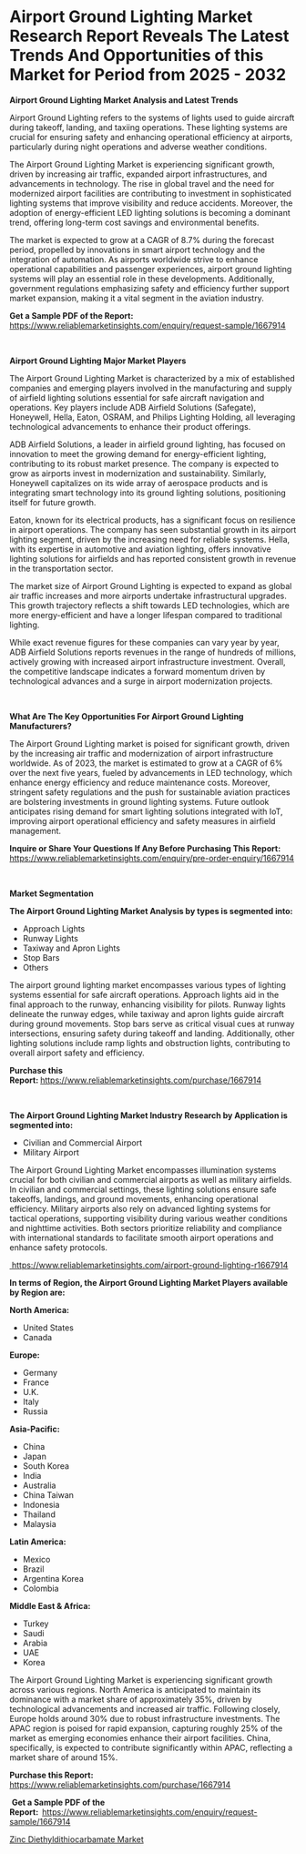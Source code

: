 <p><h1>Airport Ground Lighting Market Research Report Reveals The Latest Trends And Opportunities of this Market for Period from 2025 - 2032</h1></p><p><strong>Airport Ground Lighting Market Analysis and Latest Trends</strong></p>
<p><p>Airport Ground Lighting refers to the systems of lights used to guide aircraft during takeoff, landing, and taxiing operations. These lighting systems are crucial for ensuring safety and enhancing operational efficiency at airports, particularly during night operations and adverse weather conditions. </p><p>The Airport Ground Lighting Market is experiencing significant growth, driven by increasing air traffic, expanded airport infrastructures, and advancements in technology. The rise in global travel and the need for modernized airport facilities are contributing to investment in sophisticated lighting systems that improve visibility and reduce accidents. Moreover, the adoption of energy-efficient LED lighting solutions is becoming a dominant trend, offering long-term cost savings and environmental benefits.</p><p>The market is expected to grow at a CAGR of 8.7% during the forecast period, propelled by innovations in smart airport technology and the integration of automation. As airports worldwide strive to enhance operational capabilities and passenger experiences, airport ground lighting systems will play an essential role in these developments. Additionally, government regulations emphasizing safety and efficiency further support market expansion, making it a vital segment in the aviation industry.</p></p>
<p><strong>Get a Sample PDF of the Report:&nbsp;</strong> <a href="https://www.reliablemarketinsights.com/enquiry/request-sample/1667914?utm_campaign=2993&utm_medium=2&utm_source=Github&utm_content=ia&utm_term=07032025&utm_id=airport-ground-lighting">https://www.reliablemarketinsights.com/enquiry/request-sample/1667914</a></p>
<p>&nbsp;</p>
<p><strong>Airport Ground Lighting Major Market Players</strong></p>
<p><p>The Airport Ground Lighting Market is characterized by a mix of established companies and emerging players involved in the manufacturing and supply of airfield lighting solutions essential for safe aircraft navigation and operations. Key players include ADB Airfield Solutions (Safegate), Honeywell, Hella, Eaton, OSRAM, and Philips Lighting Holding, all leveraging technological advancements to enhance their product offerings.</p><p>ADB Airfield Solutions, a leader in airfield ground lighting, has focused on innovation to meet the growing demand for energy-efficient lighting, contributing to its robust market presence. The company is expected to grow as airports invest in modernization and sustainability. Similarly, Honeywell capitalizes on its wide array of aerospace products and is integrating smart technology into its ground lighting solutions, positioning itself for future growth.</p><p>Eaton, known for its electrical products, has a significant focus on resilience in airport operations. The company has seen substantial growth in its airport lighting segment, driven by the increasing need for reliable systems. Hella, with its expertise in automotive and aviation lighting, offers innovative lighting solutions for airfields and has reported consistent growth in revenue in the transportation sector.</p><p>The market size of Airport Ground Lighting is expected to expand as global air traffic increases and more airports undertake infrastructural upgrades. This growth trajectory reflects a shift towards LED technologies, which are more energy-efficient and have a longer lifespan compared to traditional lighting.</p><p>While exact revenue figures for these companies can vary year by year, ADB Airfield Solutions reports revenues in the range of hundreds of millions, actively growing with increased airport infrastructure investment. Overall, the competitive landscape indicates a forward momentum driven by technological advances and a surge in airport modernization projects.</p></p>
<p>&nbsp;</p>
<p><strong>What Are The Key Opportunities For Airport Ground Lighting Manufacturers?</strong></p>
<p><p>The Airport Ground Lighting market is poised for significant growth, driven by the increasing air traffic and modernization of airport infrastructure worldwide. As of 2023, the market is estimated to grow at a CAGR of 6% over the next five years, fueled by advancements in LED technology, which enhance energy efficiency and reduce maintenance costs. Moreover, stringent safety regulations and the push for sustainable aviation practices are bolstering investments in ground lighting systems. Future outlook anticipates rising demand for smart lighting solutions integrated with IoT, improving airport operational efficiency and safety measures in airfield management.</p></p>
<p><strong>Inquire or Share Your Questions If Any Before Purchasing This Report:</strong> <a href="https://www.reliablemarketinsights.com/enquiry/pre-order-enquiry/1667914?utm_campaign=2993&utm_medium=2&utm_source=Github&utm_content=ia&utm_term=07032025&utm_id=airport-ground-lighting">https://www.reliablemarketinsights.com/enquiry/pre-order-enquiry/1667914</a></p>
<p>&nbsp;</p>
<p><strong>Market Segmentation</strong></p>
<p><strong>The Airport Ground Lighting Market Analysis by types is segmented into:</strong></p>
<p><ul><li>Approach Lights</li><li>Runway Lights</li><li>Taxiway and Apron Lights</li><li>Stop Bars</li><li>Others</li></ul></p>
<p><p>The airport ground lighting market encompasses various types of lighting systems essential for safe aircraft operations. Approach lights aid in the final approach to the runway, enhancing visibility for pilots. Runway lights delineate the runway edges, while taxiway and apron lights guide aircraft during ground movements. Stop bars serve as critical visual cues at runway intersections, ensuring safety during takeoff and landing. Additionally, other lighting solutions include ramp lights and obstruction lights, contributing to overall airport safety and efficiency.</p></p>
<p><strong>Purchase this Report:&nbsp;</strong><a href="https://www.reliablemarketinsights.com/purchase/1667914?utm_campaign=2993&utm_medium=2&utm_source=Github&utm_content=ia&utm_term=07032025&utm_id=airport-ground-lighting">https://www.reliablemarketinsights.com/purchase/1667914</a></p>
<p>&nbsp;</p>
<p><strong>The Airport Ground Lighting Market Industry Research by Application is segmented into:</strong></p>
<p><ul><li>Civilian and Commercial Airport</li><li>Military Airport</li></ul></p>
<p><p>The Airport Ground Lighting Market encompasses illumination systems crucial for both civilian and commercial airports as well as military airfields. In civilian and commercial settings, these lighting solutions ensure safe takeoffs, landings, and ground movements, enhancing operational efficiency. Military airports also rely on advanced lighting systems for tactical operations, supporting visibility during various weather conditions and nighttime activities. Both sectors prioritize reliability and compliance with international standards to facilitate smooth airport operations and enhance safety protocols.</p></p>
<p><a href="https://www.reliablemarketinsights.com/airport-ground-lighting-r1667914?utm_campaign=2993&utm_medium=2&utm_source=Github&utm_content=ia&utm_term=07032025&utm_id=airport-ground-lighting">&nbsp;https://www.reliablemarketinsights.com/airport-ground-lighting-r1667914</a></p>
<p><strong>In terms of Region, the Airport Ground Lighting Market Players available by Region are:</strong></p>
<p>
    <p> <strong> North America: </strong>
        <ul>
            <li>United States</li>
            <li>Canada</li>
        </ul>
        </p> 
    <p> <strong> Europe: </strong>
        <ul>
            <li>Germany</li>
            <li>France</li>
            <li>U.K.</li>
            <li>Italy</li>
            <li>Russia</li>
        </ul>
        </p> 
    <p> <strong> Asia-Pacific: </strong>
        <ul>
            <li>China</li>
            <li>Japan</li>
            <li>South Korea</li>
            <li>India</li>
            <li>Australia</li>
            <li>China Taiwan</li>
            <li>Indonesia</li>
            <li>Thailand</li>
            <li>Malaysia</li>
        </ul>
        </p> 
    <p> <strong> Latin America: </strong>
        <ul>
            <li>Mexico</li>
            <li>Brazil</li>
            <li>Argentina Korea</li>
            <li>Colombia</li>
        </ul>
        </p> 
    <p> <strong> Middle East & Africa: </strong>
        <ul>
            <li>Turkey</li>
            <li>Saudi</li>
            <li>Arabia</li>
            <li>UAE</li>
            <li>Korea</li>
        </ul>
    </p>
    </p>
<p><p>The Airport Ground Lighting Market is experiencing significant growth across various regions. North America is anticipated to maintain its dominance with a market share of approximately 35%, driven by technological advancements and increased air traffic. Following closely, Europe holds around 30% due to robust infrastructure investments. The APAC region is poised for rapid expansion, capturing roughly 25% of the market as emerging economies enhance their airport facilities. China, specifically, is expected to contribute significantly within APAC, reflecting a market share of around 15%.</p></p>
<p><strong>Purchase this Report: </strong><a href="https://www.reliablemarketinsights.com/purchase/1667914?utm_campaign=2993&utm_medium=2&utm_source=Github&utm_content=ia&utm_term=07032025&utm_id=airport-ground-lighting">https://www.reliablemarketinsights.com/purchase/1667914</a></p>
<p>&nbsp;<strong>Get a Sample PDF of the Report:&nbsp;&nbsp;</strong><a href="https://www.reliablemarketinsights.com/enquiry/request-sample/1667914?utm_campaign=2993&utm_medium=2&utm_source=Github&utm_content=ia&utm_term=07032025&utm_id=airport-ground-lighting">https://www.reliablemarketinsights.com/enquiry/request-sample/1667914</a></p>
<p><strong></strong></p>
<p><p><a href="https://github.com/xtysizov/Market-Research-Report-List-1/blob/main/zinc-diethyldithiocarbamate-market.md?utm_campaign=2993&utm_medium=2&utm_source=Github&utm_content=ia&utm_term=07032025&utm_id=airport-ground-lighting">Zinc Diethyldithiocarbamate Market</a></p></p>